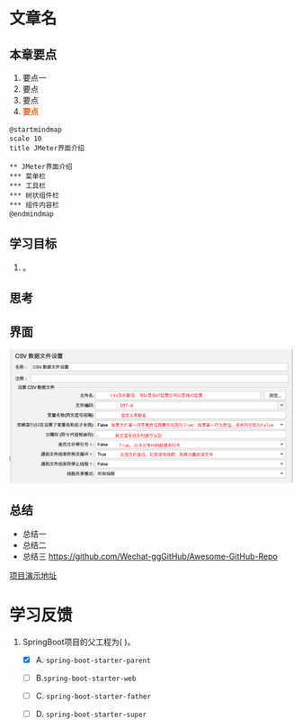 
# 文章名
## 本章要点
1. 要点一
1. 要点
1. 要点
1. **要点**

```plantuml
@startmindmap
scale 10
title JMeter界面介绍

** JMeter界面介绍
*** 菜单栏
*** 工具栏
*** 树状组件栏
*** 组件内容栏
@endmindmap
```

## 学习目标

1. 。


## 思考

## 界面

![](assets/20230616144747.png)



## 总结
- 总结一
- 总结二
- 总结三
https://github.com/Wechat-ggGitHub/Awesome-GitHub-Repo

[项目演示地址](https://github.com/testeru-pro/junit5-demo/tree/main/junit5-basic)


# 学习反馈

1. SpringBoot项目的父工程为( )。

   - [x] A. `spring-boot-starter-parent`
   - [ ] B.`spring-boot-starter-web`
   - [ ] C. `spring-boot-starter-father`
   - [ ] D. `spring-boot-starter-super`


<style>
  strong {
    color: #ea6010;
    font-weight: bolder;
  }
  .reveal blockquote {
    font-style: unset;
  }
</style>


